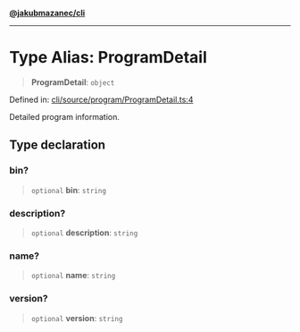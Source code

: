 [**@jakubmazanec/cli**](../README.md)

---

# Type Alias: ProgramDetail

> **ProgramDetail**: `object`

Defined in:
[cli/source/program/ProgramDetail.ts:4](https://github.com/jakubmazanec/tools/blob/adfe44f908094c1d1cdf19837842b33066bbd9d7/packages/cli/source/program/ProgramDetail.ts#L4)

Detailed program information.

## Type declaration

### bin?

> `optional` **bin**: `string`

### description?

> `optional` **description**: `string`

### name?

> `optional` **name**: `string`

### version?

> `optional` **version**: `string`
